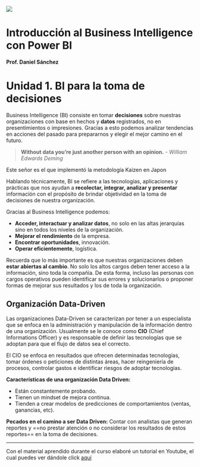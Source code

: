 ![](https://joseluisramoncolmenares.files.wordpress.com/2020/06/joseluisramon-diploma-business-intelligence.png)

# Introducción al Business Intelligence con Power BI

**Prof. Daniel Sánchez**

# Unidad 1. BI para la toma de decisiones

Business Intelligence (BI) consiste en tomar **decisiones** sobre nuestras organizaciones con base en hechos y **datos** registrados, no en presentimientos o impresiones. Gracias a esto podemos analizar tendencias en acciones del pasado para prepararnos y elegir el mejor camino en el futuro.

> **Without data you’re just another person with an opinion.**
> *- William Edwards Deming*

Este señor es el que implementó la metodología Kaizen en Japon

Hablando técnicamente, BI se refiere a las tecnologías, aplicaciones y prácticas que nos ayudan a **recolectar, integrar, analizar y presentar** información con el propósito de brindar objetividad en la toma de decisiones de nuestra organización.

Gracias al Business Intelligence podemos:

- **Acceder, interactuar y analizar datos**, no solo en las altas jerarquías sino en todos los niveles de la organización.
- **Mejorar el rendimiento** de la empresa.
- **Encontrar oportunidades**, innovación.
- **Operar eficientemente**, logística.

Recuerda que lo más importante es que nuestras organizaciones deben **estar abiertas al cambio**. No solo los altos cargos deben tener acceso a la información, sino toda la compañía. De esta forma, incluso las personas con cargos operativos pueden identificar sus errores y solucionarlos o proponer formas de mejorar sus resultados y los de toda la organización.

## Organización Data-Driven

Las organizaciones Data-Driven se caracterizan por tener a un especialista que se enfoca en la administración y manipulación de la información dentro de una organización. Usualmente se le conoce como **CIO** (Chief Informations Officer) y es responsable de definir las tecnologías que se adoptan para que el flujo de datos sea el correcto.

El CIO se enfoca en resultados que ofrecen determinadas tecnologías, tomar órdenes o peticiones de distintas áreas, hacer reingeniería de procesos, controlar gastos e identificar riesgos de adoptar tecnologías.

**Características de una organización Data Driven:**

- Están constantemente probando.
- Tienen un mindset de mejora continua.
- Tienden a crear modelos de predicciones de comportamientos (ventas, ganancias, etc).

**Pecados en el camino a ser Data Driven:** Contar con analistas que generan reportes y ==no prestar atención o no considerar los resultados de estos reportes== en la toma de decisiones.

******

Con el material aprendido durante el curso elaboré un tutorial en Youtube, el cual puedes ver dándole click [aquí](https://www.youtube.com/watch?v=G4f099Ypw9w)

